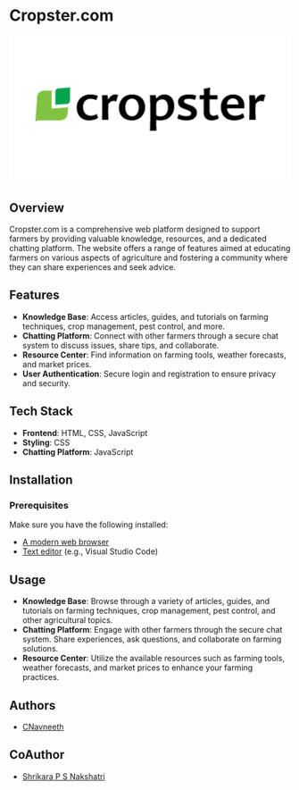 # Cropster.com

![Cropster.com Screenshot](./cropster.jpeg)

## Overview

Cropster.com is a comprehensive web platform designed to support farmers by providing valuable knowledge, resources, and a dedicated chatting platform. The website offers a range of features aimed at educating farmers on various aspects of agriculture and fostering a community where they can share experiences and seek advice.

## Features

- **Knowledge Base**: Access articles, guides, and tutorials on farming techniques, crop management, pest control, and more.
- **Chatting Platform**: Connect with other farmers through a secure chat system to discuss issues, share tips, and collaborate.
- **Resource Center**: Find information on farming tools, weather forecasts, and market prices.
- **User Authentication**: Secure login and registration to ensure privacy and security.

## Tech Stack

- **Frontend**: HTML, CSS, JavaScript
- **Styling**: CSS
- **Chatting Platform**: JavaScript

## Installation

### Prerequisites

Make sure you have the following installed:

- [A modern web browser](https://www.google.com/chrome/)
- [Text editor](https://code.visualstudio.com/) (e.g., Visual Studio Code)


## Usage

- **Knowledge Base**: Browse through a variety of articles, guides, and tutorials on farming techniques, crop management, pest control, and other agricultural topics.
- **Chatting Platform**: Engage with other farmers through the secure chat system. Share experiences, ask questions, and collaborate on farming solutions.
- **Resource Center**: Utilize the available resources such as farming tools, weather forecasts, and market prices to enhance your farming practices.

## Authors

- [CNavneeth](https://github.com/CNavneeth)
## CoAuthor
- [Shrikara P S Nakshatri](https://github.com/Nakshatri24)

